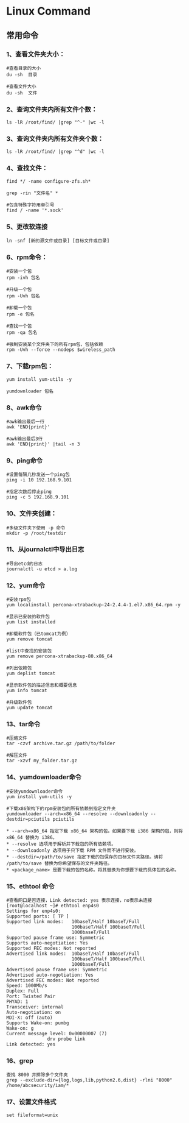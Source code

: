 # Linux Command

## 常用命令

### 1、查看文件夹大小：

    #查看目录的大小
    du -sh  目录
    
    #查看文件大小
    du -sh  文件

### 2、查询文件夹内所有文件个数：

    ls -lR /root/find/ |grep "^-" |wc -l

### 3、查询文件夹内所有文件夹个数：

    ls -lR /root/find/ |grep "^d" |wc -l

### 4、查找文件：

    find */ -name configure-zfs.sh*
    
    grep -rin "文件名" *
    
    #包含特殊字符用单引号
    find / -name '*.sock'

### 5、更改软连接

    ln -snf [新的源文件或目录] [目标文件或目录]

### 6、rpm命令：

    #安装一个包
    rpm -ivh 包名
    
    #升级一个包
    rpm -Uvh 包名
    
    #卸载一个包
    rpm -e 包名
    
    #查找一个包
    rpm -qa 包名
    
    #强制安装某个文件夹下的所有rpm包，包括依赖
    rpm -Uvh --force --nodeps $wireless_path

### 7、下载rpm包：

    yum install yum-utils -y

    yumdownloader 包名

### 8、awk命令

    #awk输出最后一行
    awk 'END{print}'
    
    #awk输出最后3行
    awk 'END{print}' |tail -n 3

### 9、ping命令

    #设置每隔几秒发送一个ping包
    ping -i 10 192.168.9.101
    
    #指定次数后停止ping
    ping -c 5 192.168.9.101

### 10、文件夹创建：

    #多级文件夹下使用 -p 命令
    mkdir -p /root/testdir

### 11、从journalctl中导出日志

    #导出etcd的日志
    journalctl -u etcd > a.log

### 12、yum命令

    #安装rpm包
    yum localinstall percona-xtrabackup-24-2.4.4-1.el7.x86_64.rpm -y
    
    #显示已安装的软件包
    yum list installed
    
    #卸载软件包（已tomcat为例）
    yum remove tomcat
    
    #list中查找的安装包
    yum remove percona-xtrabackup-80.x86_64
    
    #列出依赖包
    yum deplist tomcat
    
    #显示软件包的描述信息和概要信息
    yum info tomcat
    
    #升级软件包
    yum update tomcat

### 13、tar命令

    #压缩文件
    tar -czvf archive.tar.gz /path/to/folder
    
    #解压文件
    tar -xzvf my_folder.tar.gz

### 14、yumdownloader命令

    #安装yumdownloader命令
    yum install yum-utils -y
    
    #下载x86架构下的rpm安装包的所有依赖到指定文件夹
    yumdownloader --arch=x86_64 --resolve --downloadonly --destdir=pciutils pciutils
    
    * --arch=x86_64 指定下载 x86_64 架构的包。如果要下载 i386 架构的包，则将 x86_64 替换为 i386。
    * --resolve 选项用于解析并下载包的所有依赖项。
    * --downloadonly 选项用于只下载 RPM 文件而不进行安装。
    * --destdir=/path/to/save 指定下载的包保存的目标文件夹路径。请将 /path/to/save 替换为你希望保存的文件夹路径。
    * <package_name> 是要下载的包的名称。将其替换为你想要下载的具体包的名称。

### 15、ethtool 命令

    #查看网口是否连接，Link detected: yes 表示连接，no表示未连接
    [root@localhost ~]# ethtool enp4s0
    Settings for enp4s0:
    Supported ports: [ TP ]
    Supported link modes:   10baseT/Half 10baseT/Full
                            100baseT/Half 100baseT/Full
                            1000baseT/Full
    Supported pause frame use: Symmetric
    Supports auto-negotiation: Yes
    Supported FEC modes: Not reported
    Advertised link modes:  10baseT/Half 10baseT/Full
                            100baseT/Half 100baseT/Full
                            1000baseT/Full
    Advertised pause frame use: Symmetric
    Advertised auto-negotiation: Yes
    Advertised FEC modes: Not reported
    Speed: 1000Mb/s
    Duplex: Full
    Port: Twisted Pair
    PHYAD: 1
    Transceiver: internal
    Auto-negotiation: on
    MDI-X: off (auto)
    Supports Wake-on: pumbg
    Wake-on: g
    Current message level: 0x00000007 (7)
                   drv probe link
    Link detected: yes

### 16、grep

    查找 8000 并排除多个文件夹
    grep --exclude-dir={log,logs,lib,python2.6,dist} -rlni "8000" /home/abcsecurity/iam/*

### 17、设置文件格式

    set fileformat=unix